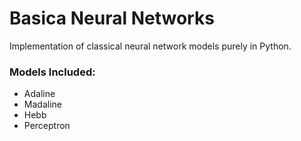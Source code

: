 # Basica Neural Networks
Implementation of classical neural network models purely in Python.

### Models Included:
* Adaline
* Madaline
* Hebb
* Perceptron
